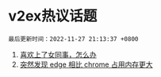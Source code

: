 # v2ex热议话题

`最后更新时间：2022-11-27 21:13:37 +0800`

1. [喜欢上了女同事，怎么办](https://www.v2ex.com/t/898176)
1. [突然发现 edge 相比 chrome 占用内存更大](https://www.v2ex.com/t/898253)

